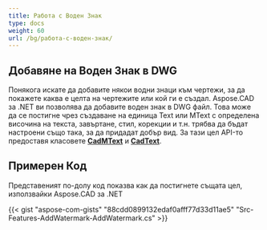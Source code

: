 ```yaml
---
title: Работа с Воден Знак
type: docs
weight: 60
url: /bg/работа-с-воден-знак/
---
```


## **Добавяне на Воден Знак в DWG**

Понякога искате да добавите някои водни знаци към чертежи, за да покажете каква е целта на чертежите или кой ги е създал. Aspose.CAD за .NET ви позволява да добавите воден знак в DWG файл. Това може да се постигне чрез създаване на единица Text или MText с определена височина на текста, завъртане, стил, корекции и т.н. трябва да бъдат настроени също така, за да придадат добър вид. За тази цел API-то предоставя класовете [**CadMText**](https://reference.aspose.com/cad/net/aspose.cad.fileformats.cad.cadobjects/cadmtext) и [**CadText**](https://reference.aspose.com/cad/net/aspose.cad.fileformats.cad.cadobjects/cadtext).

## Примерен Код

Представеният по-долу код показва как да постигнете същата цел, използвайки Aspose.CAD за .NET

{{< gist "aspose-com-gists" "88cdd0899132edaf0afff77d33d11ae5" "Src-Features-AddWatermark-AddWatermark.cs" >}}
